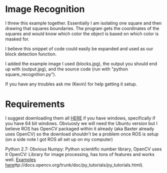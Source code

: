 Image Recognition
=================

I threw this example together. Essentially I am isolating one square and then drawing that squares boundaries. The program gets the coordinates of the squares and would know which color the object is based on which color is masked for.

I believe this snippet of code could easily be expanded and used as our block detection function.

I added the example image I used (blocks.jpg), the output you should end up with (output.jpg), and the source code (run with "python square_recognition.py").

If you have any troubles ask me (Kevin) for help getting it setup.

Requirements
============
I suggest downloading them all [HERE](http://www.lfd.uci.edu/~gohlke/pythonlibs/) if you have windows, specifically if you have 64 bit windows. Obviuosly we will need the Ubuntu version but I believe ROS has OpenCV packaged within it already (aka Baxter already uses OpenCV) so the download shouldn't be a problem once ROS is setup (on a side note I got ROS all set up on my computer)

Python 2.7: Obvious
Numpy: Python scientific number library, OpenCV uses it
OpenCV: Library for image processing, has tons of features and works well. [Examples here](h)ttp://docs.opencv.org/trunk/doc/py_tutorials/py_tutorials.html).
